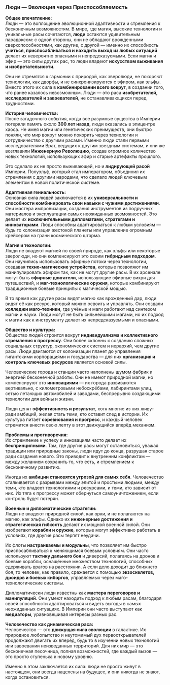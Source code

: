 ### Люди — Эволюция через Приспособляемость

**Общее впечатление:**  
Люди — это воплощение эволюционной адаптивности и стремления к бесконечным возможностям. В мире, где магия, высокие технологии и уникальные расы сочетаются, **люди** остаются удивительным парадоксом: с одной стороны, они не обладают врожденными сверхспособностями, как другие, с другой — именно их способность **учиться, приспосабливаться и находить выход из любых ситуаций** делает их невероятно опасными и непредсказуемыми. Если магия и эфир — это силы других рас, то люди владеют **искусством выживания и изобретательности**.

Они не стремятся к гармонии с природой, как зверолюди, не покоряют технологии, как дворфы, и не синхронизируются с эфиром, как эльфы. Вместо этого их сила в **комбинировании всего вокруг**, в создании того, что ранее казалось невозможным. Люди — это раса **изобретателей, исследователей и завоевателей**, не останавливающихся перед трудностями.

**История человечества:**  
После загадочного события, когда все разумные существа в Империи потеряли память около **300 лет назад**, люди оказались в эпицентре хаоса. Не имея магии или генетических преимуществ, они быстро поняли, что мир вокруг можно покорить через технологии и сотрудничество с другими расами. Именно люди стали первыми исследователями Врат, ведущих к другим звездным системам, и они же возглавили **Инженерную Революцию**, создав огромное количество новых технологий, использующих эфир и старые артефакты прошлого.

Это сделало их не просто выживающей, но и **лидирующей расой** Империи. Полуэльф, который стал императором, объединил их стремления с другими народами, что сделало людей ключевым элементом в новой политической системе.

**Адаптивная гениальность:**  
Основная сила людей заключается в их **универсальности и способности комбинировать свои навыки с чужими достижениями**. Они мастера импровизации, создания инструментов из подручных материалов и эксплуатации самых неожиданных возможностей. Это делает их **исключительными дипломатами, стратегами и инноваторами**. Люди способны адаптироваться к любым условиям — будь то колонизация жестокой планеты или управление огромным крейсером на грани космического шторма.

**Магия и технологии:**  
Люди не владеют магией по своей природе, как эльфы или некоторые зверолюди, но они компенсируют это своим **гибридным подходом**. Они научились использовать эфирные потоки через технологии, создавая **техно-магические устройства**, которые позволяют им манипулировать эфиром так, как не могут другие расы. В их арсенале могут быть **эфирные двигатели**, использующие эфирные вихри для путешествий, и **маг-технологические оружия**, которые комбинируют традиционные боевые принципы с магической мощью.

В то время как другие расы видят магию как врожденный дар, люди видят её как ресурс, который можно освоить и управлять. Они создали **колледжи маго-техники**, где учёные и маги работают над синтезом магии и науки. Люди могут не быть сильнейшими магами, но их подход к магии как к инструменту делает их непредсказуемыми и опасными.

**Общество и культура:**  
Общество людей строится вокруг **индивидуализма и коллективного стремления к прогрессу**. Они более склонны к созданию сложных социальных структур, экономических систем и иерархий, чем другие расы. Люди двигаются от колонизации планет до управления гигантскими корпорациями и государства — для них **организация и контроль ключевых ресурсов** является основой силы.

Человеческие города и станции часто наполнены шумом фабрик и энергией бесконечной работы. Они не имеют природной магии, но компенсируют это **инновациями** — их города развиваются вертикально, с километровыми небоскрёбами, лабиринтами улиц, сетью летающих автомобилей и заводами, беспрерывно создающими технологии для войны и жизни.

Люди ценят **эффективность и результат**, хотя многие из них живут ради амбиций, желая стать теми, кто оставит след в истории. Их культура питает **соревнования и прогресс**, и каждый человек стремится внести свою лепту в этот движущийся вперёд механизм.

**Проблемы и противоречия:**  
Их стремление к успеху и инновациям часто делает их **беспринципными**. Там, где другие расы могут остановиться, уважая традиции или природные законы, люди идут до конца, разрушая старое ради создания нового. Это приводит к внутренним конфликтам — между желанием сохранить то, что есть, и стремлением к бесконечному развитию.

Иногда их **амбиции становятся угрозой для самих себя**. Человечество сталкивается с разрывами между элитой и простыми людьми, между теми, кто владеет технологиями и ресурсами, и теми, кто зависит от них. Их тяга к прогрессу может обернуться самоуничтожением, если контроль будет потерян.

**Военные и дипломатические стратегии:**  
Люди не владеют природной силой, как орки, и не полагаются на магию, как эльфы. Однако их **инженерные достижения и стратегическая гибкость** делают их мощной военной силой. Они изобретают **корабли и оружие**, которые могут эффективно работать в условиях, где другие расы терпят неудачи.

Их флоты **настраиваемы и модульны**, что позволяет им быстро приспосабливаться к меняющимся боевым условиям. Они часто используют **тактику дальнего боя** и диверсий, полагаясь на дронов и боевые корабли, оснащённые множеством технологий, способных сдерживать врагов на расстоянии. А если дело доходит до ближнего боя, то человек, как правило, сражается с помощью **экзоскелетов, дроидов и боевых киборгов**, управляемых через маго-технологические системы.

Дипломатически люди известны как **мастера переговоров и манипуляций**. Они умеют находить подход к любым расам, благодаря своей способности адаптироваться и видеть выгоды в самых неожиданных ситуациях. В Империи они часто выступают как **медиаторы**, уравновешивая интересы разных рас.

**Человечество как динамическая раса:**  
Человечество — это **движущая сила эволюции** в галактике. Их природное любопытство и неутомимый дух первооткрывателей продолжают двигать их вперёд, будь то в изучении новых технологий или завоевании неизведанных территорий. Для них мир — это бесконечная песочница, полная возможностей, где каждый вызов — это просто ступенька к новому уровню.

Именно в этом заключается их сила: люди не просто живут в настоящем, они всегда нацелены на будущее, и они никогда не знают, когда остановиться.